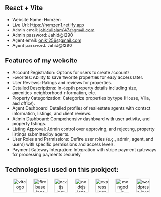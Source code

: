 ## React + Vite

* Website Name: Homzen
* Live Url: https://homzen1.netlify.app
* Admin email: jahidulislam147@gmail.com
* Admin password: Jahid@1290
* Agent email: onik1256@gmail.com
* Agent password: Jahid@1290

## Features of my website

* Account Registration: Options for users to create accounts.
* Favorites: Ability to save favorite properties for easy access later.
* User Reviews: Ratings and reviews for properties.
* Detailed Descriptions: In-depth property details including size, amenities, neighborhood information, etc.
* Property Categorization: Categorize properties by type (House, Villa, and office).
* Agent Dashboard: Detailed profiles of real estate agents with contact information, listings, and client reviews.
* Admin Dashboard: Comprehensive dashboard with user activity, and property listings.
* Listing Approval: Admin control over approving, and rejecting, property listings submitted by agents.
* User Roles and Permissions: Define user roles (e.g., admin, agent, and users) with specific permissions and access levels.
* Payment Gateway Integration: Integration with stripe payment gateways for processing payments securely.

## Technologies i used on this prokject: 

<div align="center">
  <img src="https://skillicons.dev/icons?i=vite" height="45" alt="vite logo"  />
  <img width="15" />
  <img src="https://cdn.jsdelivr.net/gh/devicons/devicon/icons/firebase/firebase-plain.svg" height="45" alt="firebase logo"  />
  <img width="15" />
  <img src="https://cdn.jsdelivr.net/gh/devicons/devicon/icons/nextjs/nextjs-original.svg" height="45" alt="nextjs logo"  />
  <img width="15" />
  <img src="https://cdn.jsdelivr.net/gh/devicons/devicon/icons/nodejs/nodejs-original.svg" height="45" alt="nodejs logo"  />
  <img width="15" />
  <img src="https://cdn.jsdelivr.net/gh/devicons/devicon/icons/express/express-original.svg" height="45" alt="express logo"  />
  <img width="15" />
  <img src="https://cdn.jsdelivr.net/gh/devicons/devicon/icons/mongodb/mongodb-original.svg" height="45" alt="mongodb logo"  />
  <img width="15" />
  <img src="https://skillicons.dev/icons?i=wordpress" height="45" alt="wordpress logo"  />
</div>
